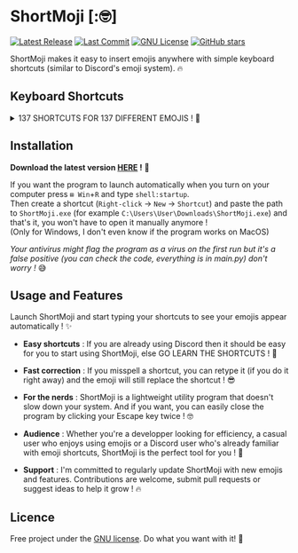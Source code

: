 # ShortMoji [:🤓]

[![Latest Release](https://img.shields.io/github/release/TooFuW/ShortMoji)](https://github.com/TooFuW/ShortMoji/releases)
[![Last Commit](https://img.shields.io/github/last-commit/TooFuW/ShortMoji)](https://github.com/TooFuW/ShortMoji/commits/main)
[![GNU License](https://img.shields.io/badge/License-GNU-blue.svg)](https://github.com/TooFuW/ShortMoji/blob/main/LICENSE)
[![GitHub stars](https://img.shields.io/github/stars/TooFuW/ShortMoji)](https://github.com/TooFuW/ShortMoji/stargazers)

ShortMoji makes it easy to insert emojis anywhere with simple keyboard shortcuts (similar to Discord's emoji system). 🔥

## Keyboard Shortcuts

<details>
<summary>137 SHORTCUTS FOR 137 DIFFERENT EMOJIS ! 🤪</summary>

| Shortcut | Émoji |
|-|-|
| `:gri ` | 😀 |
| `:smi ` | 😄 |
| `:la `  | 😆 |
| `:ro `  | 🤣 |
| `:sl `  | 🙂 |
| `:wi `  | 😉 |
| `:in `  | 😇 |
| `:sm `  | 😃 |
| `:gr `  | 😁 |
| `:sw `  | 😅 |
| `:jo `  | 😂 |
| `:up `  | 🙃 |
| `:bl `  | 😊 |
| `:3h `  | 🥰 |
| `:st `  | 🤩 |
| `:kis ` | 😗 |
| `:kisc `| 😚 |
| `:te `  | 🥲 |
| `:hea ` | 😍 |
| `:ki `  | 😘 |
| `:rel ` | ☺️ |
| `:kiss `| 😙 |
| `:yu `  | 😋 |
| `:stuw `| 😜 |
| `:stuc `| 😝 |
| `:stu ` | 😛 |
| `:za `  | 🤪 |
| `:mo `  | 🤑 |
| `:hu `  | 🤗 |
| `:sh `  | 🤫 |
| `:ha `  | 🤭 |
| `:th `  | 🤔 |
| `:zi `  | 🤐 |
| `:ner ` | 😐 |
| `:no `  | 😶 |
| `:smir `| 😏 |
| `:rol ` | 🙄 |
| `:fa `  | 😮‍💨 |
| `:ra `  | 🤨 |
| `:exp ` | 😑 |
| `:fac ` | 😶‍🌫️ |
| `:un `  | 😒 |
| `:grim `| 😬 |
| `:ly `  | 🤥 |
| `:re `  | 😌 |
| `:slee `| 😪 |
| `:sle ` | 😴 |
| `:pe `  | 😔 |
| `:dr `  | 🤤 |
| `:ma `  | 😷 |
| `:ba `  | 🤕 |
| `:vo `  | 🤮 |
| `:ho `  | 🥵 |
| `:wo `  | 🥴 |
| `:sp `  | 😵‍💫 |
| `:the ` | 🤒 |
| `:na `  | 🤢 |
| `:sn `  | 🤧 |
| `:co `  | 🥶 |
| `:di `  | 😵 |
| `:ex `  | 🤯 |
| `:cow ` | 🤠 |
| `:dis ` | 🥸 |
| `:pa `  | 🥳 |
| `:su `  | 😎 |
| `:ne `  | 🤓 |
| `:mon ` | 🧐 |
| `:con ` | 😕 |
| `:sli ` | 🙁 |
| `:op `  | 😮 |
| `:as `  | 😲 |
| `:pl `  | 🥺 |
| `:an `  | 😧 |
| `:col ` | 😰 |
| `:cr `  | 😢 |
| `:sc `  | 😱 |
| `:per ` | 😣 |
| `:swe ` | 😓 |
| `:ti `  | 😫 |
| `:wor ` | 😟 |
| `:fr `  | ☹️ |
| `:hus ` | 😯 |
| `:fl `  | 😳 |
| `:fro ` | 😦 |
| `:fe `  | 😨 |
| `:disr `| 😥 |
| `:so `  | 😭 |
| `:conf `| 😖 |
| `:disa `| 😞 |
| `:we `  | 😩 |
| `:ya `  | 🥱 |
| `:tr `  | 😤 |
| `:ang ` | 😠 |
| `:imps `| 😈 |
| `:sk `  | 💀 |
| `:po `  | 😡 |
| `:cu `  | 🤬 |
| `:im `  | 👿 |
| `:cro ` | ☠️ |
| `:poo ` | 💩 |
| `:og `  | 👹 |
| `:gh `  | 👻 |
| `:inv ` | 👾 |
| `:cl `  | 🤡 |
| `:gob ` | 👺 |
| `:al `  | 👽 |
| `:rob ` | 🤖 |
| `:cs `  | 😺 |
| `:cj `  | 😹 |
| `:csm ` | 😼 |
| `:csc ` | 🙀 |
| `:cp `  | 😾 |
| `:csmi `| 😸 |
| `:ch `  | 😻 |
| `:ck `  | 😽 |
| `:cc `  | 😿 |
| `:se `  | 🙈 |
| `:spe ` | 🙊 |
| `:hear `| 🙉 |
| `:he `  | ❤️ |
| `:tu `  | 👍 |
| `:pr `  | 🙏 |
| `:go `  | 🐐 |
| `:fi `  | 🔥 |
| `:moy ` | 🗿 |
| `:spa ` | ✨ |
</details>

## Installation
**Download the latest version [HERE](https://github.com/TooFuW/ShortMoji/releases/latest) !** 🤩

If you want the program to launch automatically when you turn on your computer press `⊞ Win`+`R` and type `shell:startup`.  
Then create a shortcut (`Right-click` -> `New` -> `Shortcut`) and paste the path to `ShortMoji.exe` (for example `C:\Users\User\Downloads\ShortMoji.exe`) and that's it, you won't have to open it manually anymore !  
(Only for Windows, I don't even know if the program works on MacOS)

*Your antivirus might flag the program as a virus on the first run but it's a false positive (you can check the code, everything is in main.py) don't worry !* 😅

## Usage and Features
Launch ShortMoji and start typing your shortcuts to see your emojis appear automatically ! ✨

- **Easy shortcuts** : If you are already using Discord then it should be easy for you to start using ShortMoji, else GO LEARN THE SHORTCUTS ! 🗿

- **Fast correction** : If you misspell a shortcut, you can retype it (if you do it right away) and the emoji will still replace the shortcut ! 😎

- **For the nerds** : ShortMoji is a lightweight utility program that doesn't slow down your system. And if you want, you can easily close the program by clicking your Escape key twice ! 🤓

- **Audience** : Whether you're a developper looking for efficiency, a casual user who enjoys using emojis or a Discord user who's already familiar with emoji shortcuts, ShortMoji is the perfect tool for you ! 🤠

- **Support** : I'm committed to regularly update ShortMoji with new emojis and features. Contributions are welcome, submit pull requests or suggest ideas to help it grow ! 🔥

## Licence
Free project under the [GNU license](https://github.com/TooFuW/ShortMoji/blob/main/LICENSE). Do what you want with it! 🚀
